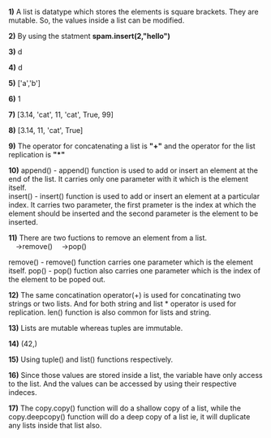 **1)**
A list is datatype which stores the elements is square brackets. They are mutable. So, the 
values inside a list can be modified. 

**2)**
By using the statment **spam.insert(2,"hello")**

**3)**
d

**4)**
d

**5)**
['a','b']

**6)**
1

**7)**
[3.14, 'cat', 11, 'cat', True, 99]

**8)**
[3.14, 11, 'cat', True]

**9)**
The operator for concatenating a list is **"+"** and the operator for the list replication is 
**"*"**

**10)**
append() - append() function is used to add or insert an element at the end of the list. It carries only one 
parameter with it which is the element itself.\
insert() - insert() function is used to add or insert an element at a particular index. It 
carries two parameter, the first prameter is the index at which the element should be inserted
and the second parameter is the element to be inserted.

**11)**
There are two fuctions to remove an element from a list.\
&ensp;&ensp;→remove()
&ensp;&ensp;→pop()  

remove() - remove() function carries one parameter which is the element itself.
pop() - pop() fuction also carries one parameter which is the index of the element to 
be poped out.

**12)**
The same concatination operator(+) is used for concatinating two strings or two lists. And for both
string and list * operator is used for replication. len() function is also common for lists
and string.

**13)**
Lists are mutable whereas tuples are immutable.

**14)**
(42,)

**15)**
Using tuple() and list() functions respectively.

**16)**
Since those values are stored inside a list, the variable have only access to the list. And 
the values can be accessed by using their respective indeces.

**17)**
The copy.copy() function will do a shallow copy of a list, while the copy.deepcopy() 
function will do a deep copy of a list ie, it will duplicate any lists inside that list also.
